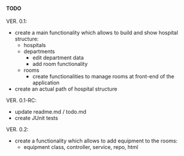 #### TODO

VER. 0.1:
* create a main functionality which allows to build and show hospital structure:
    * hospitals  
    * departments  
        * edit department data  
        * add room functionality  
    * rooms  
        * create functionalities to manage rooms at front-end of the application  
* create an actual path of hospital structure
        
VER. 0.1-RC:
* update readme.md / todo.md  
* create JUnit tests  
    
VER. 0.2:
* create a functionality which allows to add equipment to the rooms:  
    * equipment class, controller, service, repo, html  
